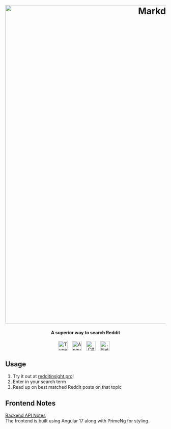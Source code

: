 
<h1 align="center">
  <br>
  <a href="https://redditinsight.pro"><img src="https://github.com/zeminlai/RedditInsightAngular/assets/106502102/b4189a27-16bc-499b-896d-d2bcce315639" alt="Markdownify" width="1000"></a>

</h1>
<h4 align="center">A superior way to search Reddit</h4>

<p align="center">
<img align="center" alt="TypeScript" width="30px" style="padding-right:10px;" src="https://cdn.jsdelivr.net/gh/devicons/devicon/icons/typescript/typescript-plain.svg" />
<img align="center" alt="Angular" width="30px" style="padding-right:10px;" src="https://cdn.jsdelivr.net/gh/devicons/devicon/icons/angularjs/angularjs-plain.svg" />
<img align="center" alt="C#" width="30px" style="padding-right:10px;" src="https://cdn.jsdelivr.net/gh/devicons/devicon@latest/icons/csharp/csharp-plain.svg" />
<img align="center" alt=".Net Core" width="30px" style="padding-right:10px;" src="https://cdn.jsdelivr.net/gh/devicons/devicon@latest/icons/dotnetcore/dotnetcore-original.svg" />
</p>

##  Usage
1. Try it out at [redditinsight.pro](https://redditinsight.pro/)!
2. Enter in your search term 
3. Read up on best matched Reddit posts on that topic  

##  Frontend Notes
[Backend API Notes](https://github.com/zeminlai/RedditInsightAPI)\
The frontend is built using Angular 17 along with PrimeNg for styling.

